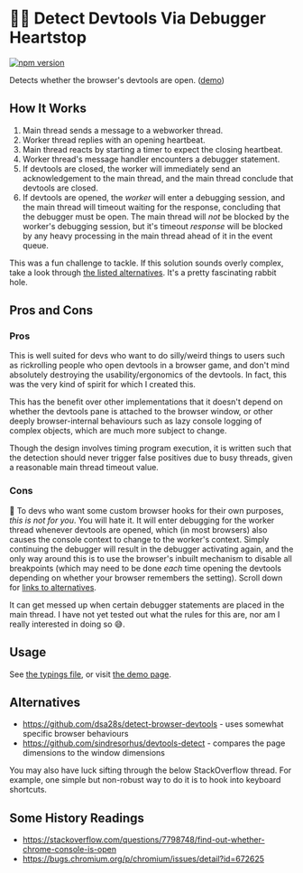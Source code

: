 # 💞🐛 Detect Devtools Via Debugger Heartstop

[![npm version][npm-version-label]][npm-url]

Detects whether the browser's devtools are open. ([demo](https://david-fong.github.io/detect-devtools-via-debugger-heartstop/))

## How It Works

1. Main thread sends a message to a webworker thread.
1. Worker thread replies with an opening heartbeat.
1. Main thread reacts by starting a timer to expect the closing heartbeat.
1. Worker thread's message handler encounters a debugger statement.
1. If devtools are closed, the worker will immediately send an acknowledgement to the main thread, and the main thread conclude that devtools are closed.
1. If devtools are opened, the _worker_ will enter a debugging session, and the main thread will timeout waiting for the response, concluding that the debugger must be open. The main thread will _not_ be blocked by the worker's debugging session, but it's timeout _response_ will be blocked by any heavy processing in the main thread ahead of it in the event queue.

This was a fun challenge to tackle. If this solution sounds overly complex, take a look through [the listed alternatives](#Alternatives). It's a pretty fascinating rabbit hole.

## Pros and Cons

### Pros

This is well suited for devs who want to do silly/weird things to users such as rickrolling people who open devtools in a browser game, and don't mind absolutely destroying the usability/ergonomics of the devtools. In fact, this was the very kind of spirit for which I created this.

This has the benefit over other implementations that it doesn't depend on whether the devtools pane is attached to the browser window, or other deeply browser-internal behaviours such as lazy console logging of complex objects, which are much more subject to change.

Though the design involves timing program execution, it is written such that the detection should never trigger false positives due to busy threads, given a reasonable main thread timeout value.

### Cons

🚨 To devs who want some custom browser hooks for their own purposes, _this is not for you_. You will hate it. It will enter debugging for the worker thread whenever devtools are opened, which (in most browsers) also causes the console context to change to the worker's context. Simply continuing the debugger will result in the debugger activating again, and the only way around this is to use the browser's inbuilt mechanism to disable all breakpoints (which may need to be done _each_ time opening the devtools depending on whether your browser remembers the setting). Scroll down for [links to alternatives](#Alternatives).

It can get messed up when certain debugger statements are placed in the main thread. I have not yet tested out what the rules for this are, nor am I really interested in doing so 😅.

## Usage

See [the typings file](https://github.com/david-fong/detect-devtools-via-debugger-heartstop/blob/main/index.d.ts), or visit [the demo page](https://david-fong.github.io/detect-devtools-via-debugger-heartstop/).

## Alternatives

- https://github.com/dsa28s/detect-browser-devtools - uses somewhat specific browser behaviours
- https://github.com/sindresorhus/devtools-detect - compares the page dimensions to the window dimensions

You may also have luck sifting through the below StackOverflow thread. For example, one simple but non-robust way to do it is to hook into keyboard shortcuts.

## Some History Readings

- https://stackoverflow.com/questions/7798748/find-out-whether-chrome-console-is-open
- https://bugs.chromium.org/p/chromium/issues/detail?id=672625

[npm-version-label]: https://img.shields.io/npm/v/detect-devtools-via-debugger-heartstop.svg?style=flat-square
[npm-url]: https://www.npmjs.com/package/detect-devtools-via-debugger-heartstop